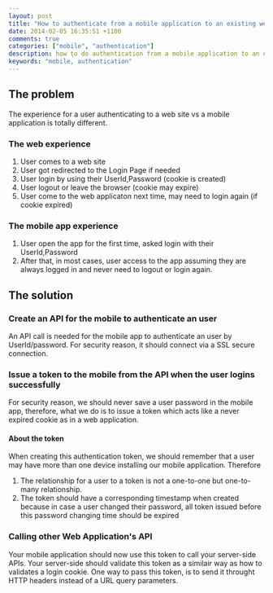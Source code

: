 ```yaml
---
layout: post
title: "How to authenticate from a mobile application to an existing web application"
date: 2014-02-05 16:35:51 +1100
comments: true
categories: ["mobile", "authentication"]
description: how to do authentication from a mobile application to an existing web application
keywords: "mobile, authentication"
---
```



## The problem ##
The experience for a user authenticating to a web site vs a mobile application is totally different.

### The web experience ###
1. User comes to a web site
2. User got redirected to the Login Page if needed
3. User login by using their UserId,Password (cookie is created)
4. User logout or leave the browser (cookie may expire) 
5. User come to the web applicaton next time, may need to login again (if cookie expired)

### The mobile app experience ###
1. User open the app for the first time, asked login with their UserId,Password
2. After that, in most cases, user access to the app assuming they are always logged in and never need to logout or login again.


## The solution ##

<!-- more -->

### Create an API for the mobile to authenticate an user ###
An API call is needed for the mobile app to authenticate an user by UserId/password. 
For security reason, it should connect via a SSL secure connection. 

### Issue a token to the mobile from the API when the user logins successfully ###
For security reason, we should never save a user password in the mobile app, therefore, what we do is to issue a token which acts like a never expired cookie as in a web application.

#### About the token ####
When creating this authentication token, we should remember that a user may have more than one device installing our mobile application.
Therefore 
1. The relationship for a user to a token is not a one-to-one but one-to-many relationship.
2. The token should have a corresponding timestamp when created because in case a user changed their password, all token issued before this password changing time should be expired


### Calling other Web Application's API  ###
Your mobile application should now use this token to call your server-side APIs. Your server-side should validate this token as a similair way as how to validates a login cookie.
One way to pass this token, is to send it throught HTTP headers instead of a URL query parameters.


